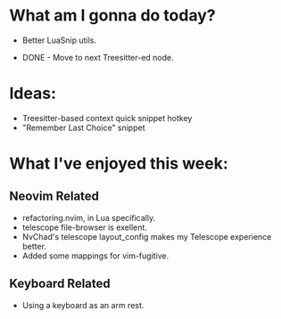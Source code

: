 # What am I gonna do today?

- Better LuaSnip utils.

- DONE - Move to next Treesitter-ed node.

# Ideas:

- Treesitter-based context quick snippet hotkey
- "Remember Last Choice" snippet

# What I've enjoyed this week:

## Neovim Related
- refactoring.nvim, in Lua specifically.
- telescope file-browser is exellent.
- NvChad's telescope layout_config makes my Telescope experience better.
- Added some mappings for vim-fugitive.

## Keyboard Related
- Using a keyboard as an arm rest.
